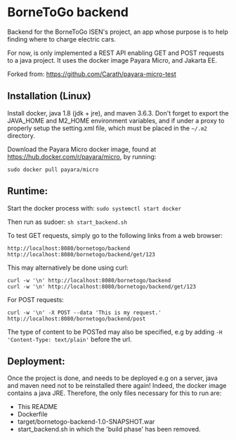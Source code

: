# BorneToGo backend

Backend for the BorneToGo ISEN's project, an app whose purpose is to help finding where to charge electric cars.

For now, is only implemented a REST API enabling GET and POST requests to a java project. It uses the docker image Payara Micro, and Jakarta EE.

Forked from: <https://github.com/Carath/payara-micro-test>


## Installation (Linux)

Install docker, java 1.8 (jdk + jre), and maven 3.6.3. Don't forget to export the JAVA_HOME and M2_HOME environment variables, and if under a proxy to properly setup the setting.xml file, which must be placed in the ```~/.m2``` directory.

Download the Payara Micro docker image, found at <https://hub.docker.com/r/payara/micro>, by running:

```
sudo docker pull payara/micro
```


## Runtime:

Start the docker process with: ```sudo systemctl start docker```

Then run as sudoer: ```sh start_backend.sh ```

To test GET requests, simply go to the following links from a web browser:

```
http://localhost:8080/bornetogo/backend
http://localhost:8080/bornetogo/backend/get/123
```

This may alternatively be done using curl:

```
curl -w '\n' http://localhost:8080/bornetogo/backend
curl -w '\n' http://localhost:8080/bornetogo/backend/get/123
```

For POST requests:

```
curl -w '\n' -X POST --data 'This is my request.' http://localhost:8080/bornetogo/backend/post
```

The type of content to be POSTed may also be specified, e.g by adding ```-H 'Content-Type: text/plain'``` before the url.


## Deployment:

Once the project is done, and needs to be deployed e.g on a server, java and maven need not to be reinstalled there again! Indeed, the docker image contains a java JRE. Therefore, the only files necessary for this to run are:

- This README
- Dockerfile
- target/bornetogo-backend-1.0-SNAPSHOT.war
- start_backend.sh in which the 'build phase' has been removed.
